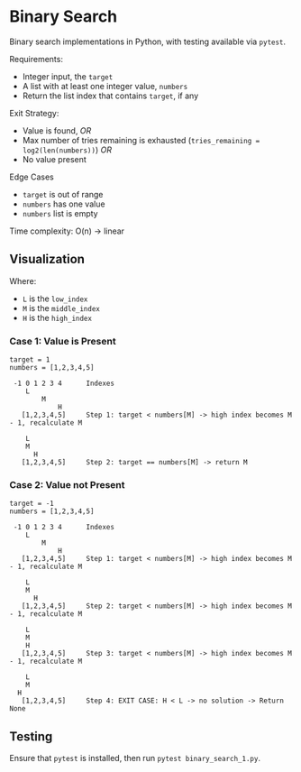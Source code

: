 # Binary Search

Binary search implementations in Python, with testing available via `pytest`.

Requirements:
- Integer input, the `target`
- A list with at least one integer value, `numbers`
- Return the list index that contains `target`, if any

Exit Strategy:
- Value is found, *OR*
- Max number of tries remaining is exhausted (`tries_remaining = log2(len(numbers))`) *OR*
- No value present

Edge Cases
- `target` is out of range
- `numbers` has one value
- `numbers` list is empty

Time complexity: O(n) -> linear

## Visualization

Where:
- `L` is the `low_index`
- `M` is the `middle_index`
- `H` is the `high_index`

### Case 1: Value is Present
```
target = 1
numbers = [1,2,3,4,5]

 -1 0 1 2 3 4      Indexes
    L   
        M  
            H
   [1,2,3,4,5]     Step 1: target < numbers[M] -> high index becomes M - 1, recalculate M
     
    L 
    M
      H
   [1,2,3,4,5]     Step 2: target == numbers[M] -> return M
```

### Case 2: Value not Present
```
target = -1
numbers = [1,2,3,4,5]

 -1 0 1 2 3 4      Indexes
    L   
        M  
            H
   [1,2,3,4,5]     Step 1: target < numbers[M] -> high index becomes M - 1, recalculate M

    L 
    M
      H
   [1,2,3,4,5]     Step 2: target < numbers[M] -> high index becomes M - 1, recalculate M

    L   
    M  
    H
   [1,2,3,4,5]     Step 3: target < numbers[M] -> high index becomes M - 1, recalculate M

    L 
    M
  H
   [1,2,3,4,5]     Step 4: EXIT CASE: H < L -> no solution -> Return None 
```

## Testing

Ensure that `pytest` is installed, then run `pytest binary_search_1.py`.
